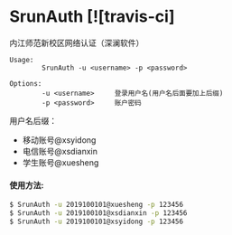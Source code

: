 # SrunAuth [![travis-ci]

内江师范新校区网络认证（深澜软件）

```
Usage:
        SrunAuth -u <username> -p <password>

Options:
        -u <username>     登录用户名(用户名后面要加上后缀)
        -p <password>     账户密码
```
用户名后缀： 
+ 移动账号@xsyidong  
+ 电信账号@xsdianxin  
+ 学生账号@xuesheng

#### 使用方法:

```bash
$ SrunAuth -u 2019100101@xuesheng -p 123456
$ SrunAuth -u 2019100101@xsdianxin -p 123456
$ SrunAuth -u 2019100101@xsyidong -p 123456
```
